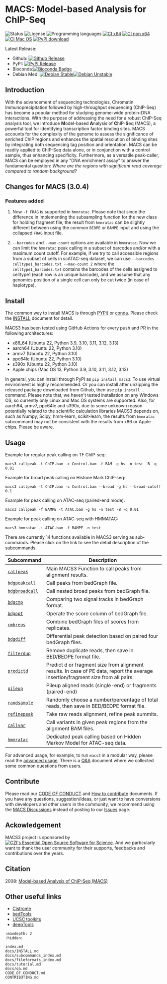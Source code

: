 # MACS: Model-based Analysis for ChIP-Seq

![Status](https://img.shields.io/pypi/status/macs3.svg) ![License](https://img.shields.io/github/license/macs3-project/MACS) ![Programming languages](https://img.shields.io/github/languages/top/macs3-project/MACS) [![CI x64](https://github.com/macs3-project/MACS/actions/workflows/build-and-test-MACS3-x64.yml/badge.svg)](https://github.com/macs3-project/MACS/actions/workflows/build-and-test-MACS3-x64.yml) [![CI non x64](https://github.com/macs3-project/MACS/actions/workflows/build-and-test-MACS3-non-x64.yml/badge.svg)](https://github.com/macs3-project/MACS/actions/workflows/build-and-test-MACS3-non-x64.yml) [![CI Mac OS](https://github.com/macs3-project/MACS/actions/workflows/build-and-test-MACS3-macos.yml/badge.svg)](https://github.com/macs3-project/MACS/actions/workflows/build-and-test-MACS3-macos.yml) [![PyPI download](https://img.shields.io/pypi/dm/macs3?label=pypi%20downloads)](https://pypistats.org/packages/macs3)

Latest Release:
* Github: [![Github Release](https://img.shields.io/github/v/release/macs3-project/MACS)](https://github.com/macs3-project/MACS/releases)
* PyPI: [![PyPI Release](https://img.shields.io/pypi/v/macs3.svg)](https://pypi.org/project/MACS3/)
* Bioconda:[![Bioconda Badge](https://anaconda.org/bioconda/macs3/badges/version.svg)](https://anaconda.org/bioconda/macs3)
* Debian Med: [![Debian Stable](https://img.shields.io/debian/v/macs/stable?label=debian%20stable)](https://packages.debian.org/stable/macs)[![Debian Unstable](https://img.shields.io/debian/v/macs/sid?label=debian%20sid)](https://packages.debian.org/sid/macs3)

## Introduction

With the advancement of sequencing technologies, Chromatin
Immunoprecipitation followed by high-throughput sequencing (ChIP-Seq)
has become a popular method for studying genome-wide protein-DNA
interactions. With the purpose of addressing the need for a robust
ChIP-Seq analysis tool, we introduce **M**odel-based **A**nalysis of
**C**hIP-**S**eq (MACS), a powerful tool for identifying transcription
factor binding sites. MACS accounts for the complexity of the genome
to assess the significance of enriched ChIP regions and enhances the
spatial resolution of binding sites by integrating both sequencing tag
position and orientation. MACS can be readily applied to ChIP-Seq data
alone, or in conjunction with a control sample, thus enhancing
specificity. Furthermore, as a versatile peak-caller, MACS can be
employed in any "DNA enrichment assay" to answer the fundamental
question: *Where are the regions with significant read coverage
compared to random background?*

## Changes for MACS (3.0.4) 

### Features added

1) Now `-f FRAG` is supported in `hmmratac`. Please note that since
the difference in implementing the subsampling function for the new
class for holding fragment file, the result from `hmmratac` can be
slightly different between using the common `BEDPE` or `BAMPE` input
and using the collapsed `FRAG` input file.

2) `--barcodes` and `--max-count` options are available in
`hmmratac`. Now we can limit the `hmmratac` peak calling in a subset
of barcodes and/or with a maximum count cutoff. For example, if we try
to call accessible regions from a subset of cells in scATAC-seq
dataset, we can use `--barcodes celltype1_barcodes.txt --max-count 2`
where the `celltype1_barcodes.txt` contains the barcodes of the cells
assigned to celltype1 (each row is an unique barcode), and we assume
that any genomics position of a single cell can only be cut twice (in
case of haplotype).

## Install

The common way to install MACS is through
[PYPI](https://pypi.org/project/macs3/)) or
[conda](https://anaconda.org/macs3/macs3). Please check the
[INSTALL](docs/INSTALL.md) document for detail.

MACS3 has been tested using GitHub Actions for every push and PR in
the following architectures:

 * x86_64 (Ubuntu 22, Python 3.9, 3.10, 3.11, 3.12, 3.13)
 * aarch64 (Ubuntu 22, Python 3.10)
 * armv7 (Ubuntu 22, Python 3.10)
 * ppc64le (Ubuntu 22, Python 3.10)
 * s390x (Ubuntu 22, Python 3.10)
 * Apple chips (Mac OS 13, Python 3.9, 3.10, 3.11, 3.12, 3.13)

In general, you can install through PyPI as `pip install macs3`.  To
use virtual environment is highly recommended. Or you can install
after unzipping the released package downloaded from Github, then use
`pip install .` command. Please note that, we haven't tested
installation on any Windows OS, so currently only Linux and Mac OS
systems are supported. Also, for aarch64, armv7, ppc64le and s390x,
due to some unknown reason potentially related to the scientific
calculation libraries MACS3 depends on, such as Numpy, Scipy,
hmm-learn, scikit-learn, the results from `hmmratac` subcommand may
not be consistent with the results from x86 or Apple chips. Please be
aware.

## Usage

Example for regular peak calling on TF ChIP-seq:

`macs3 callpeak -t ChIP.bam -c Control.bam -f BAM -g hs -n test -B -q 0.01`

Example for broad peak calling on Histone Mark ChIP-seq:

`macs3 callpeak -t ChIP.bam -c Control.bam --broad -g hs --broad-cutoff 0.1`

Example for peak calling on ATAC-seq (paired-end mode):

`macs3 callpeak -f BAMPE -t ATAC.bam -g hs -n test -B -q 0.01`

Example for peak calling on ATAC-seq with HMMATAC:

`macs3 hmmratac -i ATAC.bam -f BAMPE -n test`

There are currently 14 functions available in MACS3 serving as
sub-commands. Please click on the link to see the detail description
of the subcommands.

Subcommand | Description
-----------|----------
[`callpeak`](docs/callpeak.md) | Main MACS3 Function to call peaks from alignment results.
[`bdgpeakcall`](docs/bdgpeakcall.md) | Call peaks from bedGraph file.
[`bdgbroadcall`](docs/bdgbroadcall.md) | Call nested broad peaks from bedGraph file.
[`bdgcmp`](docs/bdgcmp.md) | Comparing two signal tracks in bedGraph format.
[`bdgopt`](docs/bdgopt.md) | Operate the score column of bedGraph file.
[`cmbreps`](docs/cmbreps.md) | Combine bedGraph files of scores from replicates.
[`bdgdiff`](docs/bdgdiff.md) | Differential peak detection based on paired four bedGraph files.
[`filterdup`](docs/filterdup.md) | Remove duplicate reads, then save in BED/BEDPE format file.
[`predictd`](docs/predictd.md) | Predict d or fragment size from alignment results. In case of PE data, report the average insertion/fragment size from all pairs.
[`pileup`](docs/pileup.md) | Pileup aligned reads (single-end) or fragments (paired-end)
[`randsample`](docs/randsample.md) | Randomly choose a number/percentage of total reads, then save in BED/BEDPE format file.
[`refinepeak`](docs/refinepeak.md) | Take raw reads alignment, refine peak summits.
[`callvar`](docs/callvar.md) | Call variants in given peak regions from the alignment BAM files.
[`hmmratac`](docs/hmmratac.md) | Dedicated peak calling based on Hidden Markov Model for ATAC-seq data.

For advanced usage, for example, to run `macs3` in a modular way,
please read the [advanced usage](docs/Advanced_Step-by-step_Peak_Calling.md). There is a
[Q&A](docs/qa.md) document where we collected some common questions
from users.

## Contribute

Please read our [CODE OF CONDUCT](CODE_OF_CONDUCT.md) and [How to
contribute](CONTRIBUTING.md) documents. If you have any questions,
suggestion/ideas, or just want to have conversions with developers and
other users in the community, we recommend using the [MACS
Discussions](https://github.com/macs3-project/MACS/discussions)
instead of posting to our
[Issues](https://github.com/macs3-project/MACS/issues) page.

## Ackowledgement

MACS3 project is sponsored by [![CZI's Essential Open Source Software for Science](https://chanzuckerberg.github.io/open-science/badges/CZI-EOSS.svg)](https://czi.co/EOSS). And we particularly want to thank the user community for their supports, feedbacks and contributions over the years.

## Citation

2008: [Model-based Analysis of ChIP-Seq
(MACS)](https://genomebiology.biomedcentral.com/articles/10.1186/gb-2008-9-9-r137)

## Other useful links

 * [Cistrome](http://cistrome.org/)
 * [bedTools](http://code.google.com/p/bedtools/)
 * [UCSC toolkits](http://hgdownload.cse.ucsc.edu/admin/exe/)
 * [deepTools](https://github.com/deeptools/deepTools/)


```{toctree}
:maxdepth: 2
:hidden:

index.md
docs/INSTALL.md
docs/subcommands_index.md
docs/fileformats_index.md
docs/tutorial.md
docs/qa.md
CODE_OF_CONDUCT.md
CONTRIBUTING.md
